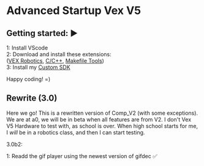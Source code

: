 # Advanced Startup Vex V5

## Getting started: ▶️

1: Install VScode  
2: Download and install these extensions:  
([VEX Robotics](https://marketplace.visualstudio.com/items?itemName=VEXRobotics.vexcode), [C/C++](https://marketplace.visualstudio.com/items?itemName=ms-vscode.cpptools), [Makefile Tools](https://marketplace.visualstudio.com/items?itemName=ms-vscode.makefile-tools))  
3: Install my [Custom SDK](https://github.com/RanchoDVT/Vex-SDK)

Happy coding! =)  

## Rewrite (3.0)

Here we go! This is a rewritten version of Comp_V2 (with some exceptions).
We are at a0, we will be in beta when all features are from V2. I don't Vex V5 Hardware to test with, as school is over.
When high school starts for me, I *will* be in a robotics class, and then I can start testing.

3.0b2:

1: Readd the gif player using the newest version of gifdec ✅